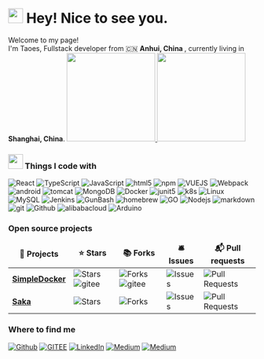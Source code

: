 <h1><img src="https://emojis.slackmojis.com/emojis/images/1531849430/4246/blob-sunglasses.gif?1531849430" width="30" />
    Hey! Nice to see you.</h1>


<p>Welcome to my page! </br> I'm Taoes, Fullstack developer from 🇨🇳 <b>Anhui, China  </b>, currently living in <b>Shanghai, China</b>.

<a href="https://github.com/taoes/github-readme-stats" title="Go to Source">
  <img height=180 src="https://github-readme-stats.vercel.app/api?username=taoes&show_icons=true&theme=gotham">
</a>
<a href="https://github.com/taoes/github-readme-stats">
  <img height=180 src="https://github-readme-stats.vercel.app/api/top-langs/?username=taoes&title_color=2aa889&text_color=99d1ce&icon_color=2bbc8a&bg_color=0c1014&langs_count=8&layout=compact" />
</a>
<br/>

</p>
<h3>
<img src="https://emojis.slackmojis.com/emojis/images/1643515259/12806/meow_attention.png?1643515259" width="30"/>
Things I code with</h3>
<p>   
    <img alt="React" src="https://img.shields.io/badge/-React-45b8d8?style=flat-square&logo=react&logoColor=white" />
    <img alt="TypeScript" src="https://img.shields.io/badge/-TypeScript-007ACC?style=flat-square&logo=typescript&logoColor=white" />
    <img alt="JavaScript" src="https://img.shields.io/badge/-JavaScript-F7DF1E?style=flat-square&logo=javascript&logoColor=black" />
    <img alt="html5" src="https://img.shields.io/badge/-HTML5-E34F26?style=flat-square&logo=html5&logoColor=white" />
    <img alt="npm" src="https://img.shields.io/badge/-NPM-CB3837?style=flat-square&logo=npm&logoColor=white" />
    <img alt="VUEJS"src="https://img.shields.io/badge/-Vue.js-DD0031?style=flat-square&logo=vuedotjs&logoColor=white" />
    <img alt="Webpack"src="https://img.shields.io/badge/-Webpack-8DD6F9?style=flat-square&logo=webpack&logoColor=white" />
    <img alt="android"src="https://img.shields.io/badge/-Android-3DDC84?style=flat-square&logo=android&logoColor=white" />
    <img alt="tomcat"src="https://img.shields.io/badge/-Tomcat-F8DC75?style=flat-square&logo=apachetomcat&logoColor=black" />
    <img alt="MongoDB" src="https://img.shields.io/badge/-MongoDB-13aa52?style=flat-square&logo=mongodb&logoColor=white" />
    <img alt="Docker" src="https://img.shields.io/badge/-Docker-2496ED?style=flat-square&logo=docker&logoColor=white" />
    <img alt="junit5"src="https://img.shields.io/badge/-Junit5-F8DC75?style=flat-square&logo=junit5&logoColor=white" />
    <img alt="k8s"src="https://img.shields.io/badge/-Kubernetes-326CE5?style=flat-square&logo=kubernetes&logoColor=white" />
    <img alt="Linux"src="https://img.shields.io/badge/-Linux-FCC624?style=flat-square&logo=linux&logoColor=black" />
    <img alt="MySQL"src="https://img.shields.io/badge/-MySQL-4479A1?style=flat-square&logo=mysql&logoColor=white" />
    <img alt="Jenkins"src="https://img.shields.io/badge/-Jenkins-D24939?style=flat-square&logo=jenkins&logoColor=white" />
    <img alt="GunBash"src="https://img.shields.io/badge/-GNU_Bash-4EAA25?style=flat-square&logo=gnubash&logoColor=white" />
    <img alt="homebrew"src="https://img.shields.io/badge/-HomeBrew-FBB040?style=flat-square&logo=homebrew&logoColor=white" />
    <img alt="GO" src="https://img.shields.io/badge/-GoLang-00ADD8?style=flat-square&logo=go&logoColor=white" />
    <img alt="Nodejs" src="https://img.shields.io/badge/-Nodejs-43853d?style=flat-square&logo=Node.js&logoColor=white" />
    <img alt="markdown" src="https://img.shields.io/badge/-Markdown-3152A0?style=flat-square&logo=markdown&logoColor=white" />
    <img alt="git" src="https://img.shields.io/badge/-Git-F05032?style=flat-square&logo=git&logoColor=white" />
    <img alt="Github"src="https://img.shields.io/badge/-Github-181717?style=flat-square&logo=github&logoColor=white" />
    <img alt="alibabacloud" src="https://img.shields.io/badge/-alibabacloud-45b8d8?style=flat-square&logo=alibabacloud&logoColor=white" />
    <img alt="Arduino"src="https://img.shields.io/badge/-Arduino-00979D?style=flat-square&logo=arduino&logoColor=white" />
</p>


<h3>Open source projects</h3>
<table>
    <thead align="center">
        <tr border: none;>
            <td><b>🎁 Projects</b></td>
            <td><b>⭐ Stars</b></td>
            <td><b>📚 Forks</b></td>
            <td><b>🛎 Issues</b></td>
            <td><b>📬 Pull requests</b></td>
        </tr>
    </thead>
    <tbody>
        <tr>
            <td><a href="https://github.com/thmsgbrt/react-simple-pull-to-refresh"><b>SimpleDocker</b></a></td>
            <td>
                <img alt="Stars" src="https://img.shields.io/github/stars/thmsgbrt/react-simple-pull-to-refresh?style=flat-square&labelColor=343b41" />
                <img alt="gitee" src="https://gitee.com/taoes_admin/SimpleDocker/badge/star.svg?theme=gvp"/>
            </td>
            <td>
                <img alt="Forks" src="https://img.shields.io/github/forks/thmsgbrt/react-simple-pull-to-refresh?style=flat-square&labelColor=343b41" />
                <img alt="gitee" src="https://gitee.com/taoes_admin/SimpleDocker/badge/fork.svg?theme=gvp"/>
            </td>
            <td><img alt="Issues" src="https://img.shields.io/github/issues/thmsgbrt/react-simple-pull-to-refresh?style=flat-square&labelColor=343b41" /></td>
            <td><img alt="Pull Requests" src="https://img.shields.io/github/issues-pr/thmsgbrt/react-simple-pull-to-refresh?style=flat-square&labelColor=343b41" /></td>
        </tr>
        <tr>
            <td><a href="https://github.com/thmsgbrt/Chrome-Extension-with-React-and-Typescript-Starter-Pack"><b>Saka</b></a></td>
            <td>
                <img alt="Stars" src="https://img.shields.io/github/stars/thmsgbrt/Chrome-Extension-with-React-and-Typescript-Starter-Pack?style=flat-square&labelColor=343b41" />
            </td>
            <td>
                <img alt="Forks" src="https://img.shields.io/github/forks/thmsgbrt/Chrome-Extension-with-React-and-Typescript-Starter-Pack?style=flat-square&labelColor=343b41" />
            </td>
            <td><img alt="Issues" src="https://img.shields.io/github/issues/thmsgbrt/Chrome-Extension-with-React-and-Typescript-Starter-Pack?style=flat-square&labelColor=343b41" /></td>
            <td><img alt="Pull Requests" src="https://img.shields.io/github/issues-pr/thmsgbrt/Chrome-Extension-with-React-and-Typescript-Starter-Pack?style=flat-square&labelColor=343b41" /></td>
        </tr>
    </tbody>
</table>

<h3>Where to find me</h3>

<p>
    <a href="https://github.com/taoes" target="_blank"><img alt="Github" src="https://img.shields.io/badge/GitHub-%2312100E.svg?&style=for-the-badge&logo=Github&logoColor=white" /></a>
    <a href="https://gitee.com/taoes_admin" target="_blank"><img alt="GITEE" src="https://img.shields.io/badge/GITEE-%231DA1F2.svg?&style=for-the-badge&logo=Gitee&logoColor=white" /></a>
    <a href="https://www.zhoutao123.com/about.html" target="_blank"><img alt="LinkedIn" src="https://img.shields.io/badge/WECHAT-%230077B5.svg?&style=for-the-badge&logo=Wechat&logoColor=white" /></a>
    <a href="https://weibo.com/zhoutao825638" target="_blank"><img alt="Medium" src="https://img.shields.io/badge/WEIBO-%2312100E.svg?&style=for-the-badge&logo=sinaweibo&logoColor=white" /></a>
    <a href="https://www.zhihu.com/people/time-13-73" target="_blank"><img alt="Medium" src="https://img.shields.io/badge/zhihu-%2312100E.svg?&style=for-the-badge&logo=zhihu&logoColor=white" /></a>
</p>
